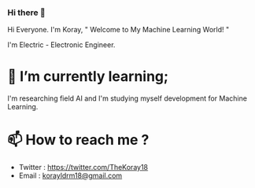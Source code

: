 ### Hi there 👋

<!--
**TheKoray18/TheKoray18** is a ✨ _special_ ✨ repository because its `README.md` (this file) appears on your GitHub profile.

Here are some ideas to get you started:

- 🔭 I’m currently working on ...
- 🌱 I’m currently learning ..
- 👯 I’m looking to collaborate on ...
- 🤔 I’m looking for help with ...
- 💬 Ask me about ...
- 📫 How to reach me: ...
- 😄 Pronouns: ...
- ⚡ Fun fact: ...
--> Hi Everyone. I'm Koray, " Welcome to My Machine Learning World! "
I'm Electric - Electronic Engineer.
# 🌱 I’m currently learning; 
I'm researching field AI and I'm studying myself development for Machine Learning.


# 📫 How to reach me ?

- Twitter : https://twitter.com/TheKoray18
- Email : korayldrm18@gmail.com
